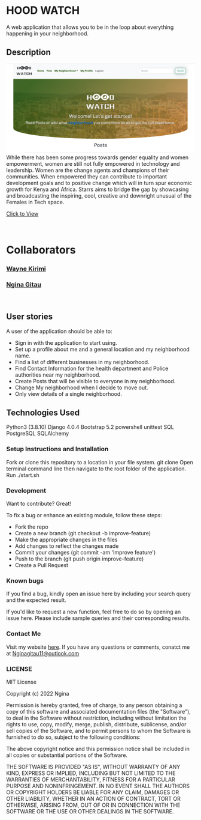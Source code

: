 # HOOD WATCH

A  web application that allows you to be in the loop about everything happening in your neighborhood.

## Description
<img src='static/media/images/readmess.png'>

<br/>
While there has been some progress towards gender equality and women empowerment, women are still not fully empowered in technology and leadership. Women are the change agents and champions of their communities. When empowered they can contribute to important development goals and to positive change which will in turn spur economic growth for Kenya and Africa. Starrs aims to bridge the gap by showcasing and broadcasting the inspiring, cool, creative and downright unusual of the Females in Tech space. 
<br/>

<a href="https://git.heroku.com/neighborhoodwatchngiway.git">Click to View</a>

<br>

# Collaborators
### <a href="https://github.com/waynemorphic">Wayne Kirimi </a>
### <a href="https://github.com/Ngina-G">Ngina Gitau</a>

<br>

## User stories
A user of the application should be able to:
<ul>
<li>Sign in with the application to start using.</li>
<li>Set up a profile about me and a general location and my neighborhood name.</li>
<li>Find a list of different businesses in my neighborhood.</li>
<li>Find Contact Information for the health department and Police authorities near my neighborhood.</li>
<li>Create Posts that will be visible to everyone in my neighborhood.</li>
<li>Change My neighborhood when I decide to move out.</li>
<li>Only view details of a single neighborhood.</li>
</ul>

## Technologies Used
Python3 (3.8.10)
Django 4.0.4
Bootstrap 5.2
powershell
unittest
SQL 
PostgreSQL
SQLAlchemy

### Setup Instructions and Installation
Fork or clone this repository to a location in your file system. git clone 
Open terminal command line then navigate to the root folder of the application.
Run ./start.sh


### Development
Want to contribute? Great!

To fix a bug or enhance an existing module, follow these steps:
<ul>
<li>Fork the repo</li>
<li>Create a new branch (git checkout -b improve-feature)</li>
<li>Make the appropriate changes in the files</li>
<li>Add changes to reflect the changes made</li>
<li>Commit your changes (git commit -am 'Improve feature')</li>
<li>Push to the branch (git push origin improve-feature)</li>
<li>Create a Pull Request</li>
</ul>

### Known bugs
If you find a bug, kindly open an issue here by including your search query and the expected result.

If you'd like to request a new function, feel free to do so by opening an issue here. Please include sample queries and their corresponding results.


### Contact Me
Visit my website [here](https://www.nginagitau.com/).
If you have any questions or comments, 
conatct me at Nginagitau11@outlook.com

### LICENSE 
MIT License

Copyright (c) 2022 Ngina

Permission is hereby granted, free of charge, to any person obtaining a copy
of this software and associated documentation files (the "Software"), to deal
in the Software without restriction, including without limitation the rights
to use, copy, modify, merge, publish, distribute, sublicense, and/or sell
copies of the Software, and to permit persons to whom the Software is
furnished to do so, subject to the following conditions:

The above copyright notice and this permission notice shall be included in all
copies or substantial portions of the Software.

THE SOFTWARE IS PROVIDED "AS IS", WITHOUT WARRANTY OF ANY KIND, EXPRESS OR
IMPLIED, INCLUDING BUT NOT LIMITED TO THE WARRANTIES OF MERCHANTABILITY,
FITNESS FOR A PARTICULAR PURPOSE AND NONINFRINGEMENT. IN NO EVENT SHALL THE
AUTHORS OR COPYRIGHT HOLDERS BE LIABLE FOR ANY CLAIM, DAMAGES OR OTHER
LIABILITY, WHETHER IN AN ACTION OF CONTRACT, TORT OR OTHERWISE, ARISING FROM,
OUT OF OR IN CONNECTION WITH THE SOFTWARE OR THE USE OR OTHER DEALINGS IN THE
SOFTWARE.

